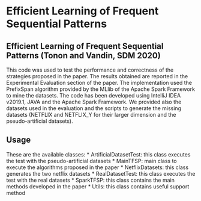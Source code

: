 # Efficient Learning of Frequent Sequential Patterns
## Efficient Learning of Frequent Sequential Patterns (Tonon and Vandin, SDM 2020)

This code was used to test the performance and correctness of the strategies proposed in the paper. The results obtained are reported in the Experimental Evaluation section of the paper. The implementation used the PrefixSpan algorithm provided by the MLlib of the Apache Spark Framework to mine the datasets. The code has been developed using IntelliJ IDEA v2019.1, JAVA and the Apache Spark Framework.
We provided also the datasets used in the evaluation and the scripts to generate the missing datasets (NETFLIX and NETFLIX_Y for their larger dimension and the pseudo-artificial datasets).

## Usage
These are the available classes:
	* ArtificialDatasetTest: this class executes the test with the pseudo-artificial datasets 
	* MainTFSP: main class to execute the algorithms proposed in the paper
	* NetflixDatasets: this class generates the two netflix datasets
	* RealDatasetTest: this class executes the test with the real datasets
	* SparkTFSP: this class contains the main methods developed in the paper
	* Utils: this class contains useful support method
